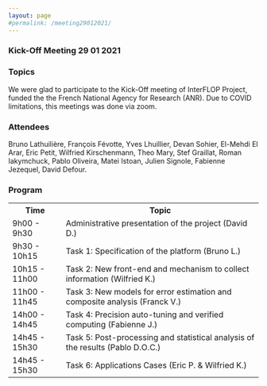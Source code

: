 ```yaml
---
layout: page
#permalink: /meeting29012021/
---
```

### Kick-Off Meeting 29 01 2021

### Topics
We were glad to participate to the Kick-Off meeting of InterFLOP Project, funded the the French National Agency for Research (ANR).
Due to COVID limitations, this meetings was done via zoom. 

### Attendees
Bruno Lathuilière, François Févotte, Yves Lhuillier, Devan Sohier, El-Mehdi El Arar, Eric Petit, Wilfried Kirschenmann, Theo Mary, Stef Graillat, Roman Iakymchuck, Pablo Oliveira, Matei Istoan, Julien Signole, Fabienne Jezequel, David Defour.

### Program
<table>
<tr>
<th> Time </th>
<th> Topic </th>
</tr>

<tr>
<td>9h00 - 9h30</td>
<td>Administrative presentation of the project (David D.)</td>
</tr>

<tr>
<td>9h30 - 10h15</td>
<td> Task 1: Specification of the platform (Bruno L.)</td>
</tr>

<tr>
<td>10h15 - 11h00</td>
<td> Task 2: New front-end and mechanism to collect information (Wilfried K.)</td>
</tr>

<tr>
<td>11h00 - 11h45</td>
<td> Task 3: New models for error estimation and composite analysis (Franck V.)</td>
</tr>

<tr>
<td>14h00 - 14h45</td>
<td> Task 4: Precision auto-tuning and verified computing (Fabienne J.)</td>
</tr>

<tr>
<td>14h45 - 15h30</td>
<td> Task 5: Post-processing and statistical analysis of the results (Pablo D.O.C.)</td>
</tr>

<tr>
<td>14h45 - 15h30</td>
<td> Task 6: Applications Cases (Eric P. & Wilfried K.)</td>
</tr>

</table>

